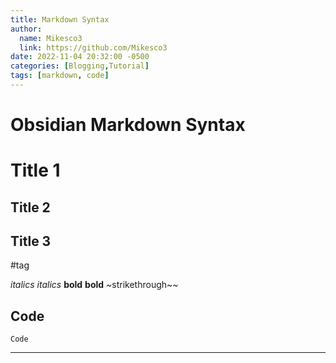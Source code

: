 ```yaml
---
title: Markdown Syntax
author:
  name: Mikesco3
  link: https://github.com/Mikesco3
date: 2022-11-04 20:32:00 -0500
categories: [Blogging,Tutorial]
tags: [markdown, code]
---
```


# Obsidian Markdown Syntax


# Title 1 
## Title 2 
## Title 3 
#tag  

_italics_
*italics*
__bold__ 
**bold** 
~strikethrough~~ 

## Code 
` Code ` 
___
